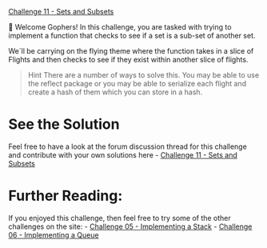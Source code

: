 [Challenge 11 - Sets and Subsets](https://tutorialedge.net/challenges/go/sets-and-subsets/)

👋 Welcome Gophers! In this challenge, you are tasked with trying to implement a function that checks to see if a set is a sub-set of another set.

We`ll be carrying on the flying theme where the function takes in a slice of Flights and then checks to see if they exist within another slice of flights.

> Hint
There are a number of ways to solve this. You may be able to use the reflect package or you may be able to serialize each flight and create a hash of them which you can store in a hash.

# See the Solution
Feel free to have a look at the forum discussion thread for this challenge and contribute with your own solutions here 
    - [Challenge 11 - Sets and Subsets](https://discuss.tutorialedge.net/t/challenge-11-sets-and-subsets/30)

# Further Reading:
If you enjoyed this challenge, then feel free to try some of the other challenges on the site:
    - [Challenge 05 - Implementing a Stack](https://tutorialedge.net/challenges/go/implementing-a-stack/)
    - [Challenge 06 - Implementing a Queue](https://tutorialedge.net/challenges/go/implementing-a-queue/)